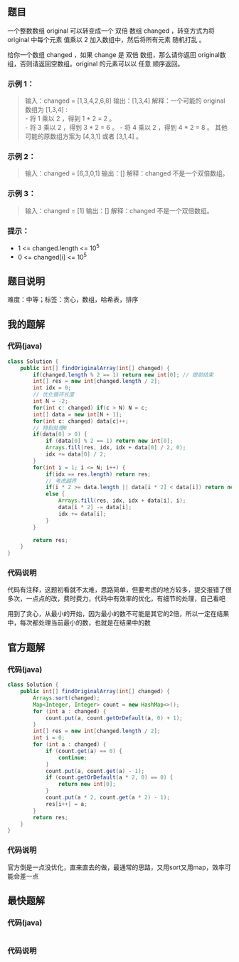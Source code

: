 ## 题目
一个整数数组 original 可以转变成一个 双倍 数组 changed ，转变方式为将 original 中每个元素 值乘以 2 加入数组中，然后将所有元素 随机打乱 。

给你一个数组 changed ，如果 change 是 双倍 数组，那么请你返回 original数组，否则请返回空数组。original 的元素可以以 任意 顺序返回。
### 示例 1：
> 输入：changed = [1,3,4,2,6,8]
> 输出：[1,3,4]
> 解释：一个可能的 original 数组为 [1,3,4] :  
> \- 将 1 乘以 2 ，得到 1 * 2 = 2 。  
> \- 将 3 乘以 2 ，得到 3 * 2 = 6 。
> \- 将 4 乘以 2 ，得到 4 * 2 = 8 。
> 其他可能的原数组方案为 [4,3,1] 或者 [3,1,4] 。  
### 示例 2：
> 输入：changed = [6,3,0,1]
> 输出：[]
> 解释：changed 不是一个双倍数组。
### 示例 3：
> 输入：changed = [1]
> 输出：[]
> 解释：changed 不是一个双倍数组。
### 提示：
- 1 <= changed.length <= 10<sup>5</sup>
- 0 <= changed[i] <= 10<sup>5</sup>
## 题目说明
难度：中等；标签：贪心，数组，哈希表，排序
## 我的题解
### 代码(java)
```java
class Solution {
    public int[] findOriginalArray(int[] changed) {
        if(changed.length % 2 == 1) return new int[0]; // 提前结束
        int[] res = new int[changed.length / 2];
        int idx = 0;
        // 优化循环长度
        int N = -2;
        for(int c: changed) if(c > N) N = c;
        int[] data = new int[N + 1];
        for(int c: changed) data[c]++;
        // 特别处理0
        if(data[0] > 0) {
            if (data[0] % 2 == 1) return new int[0];
            Arrays.fill(res, idx, idx + data[0] / 2, 0);
            idx += data[0] / 2;
        }
        for(int i = 1; i <= N; i++) {
            if(idx == res.length) return res;
            // 考虑越界
            if(i * 2 >= data.length || data[i * 2] < data[i]) return new int[0];
            else {
                Arrays.fill(res, idx, idx + data[i], i);
                data[i * 2] -= data[i];
                idx += data[i];
            }
        }

        return res;
    }
}
```
### 代码说明
代码有注释，这题初看就不太难，思路简单，但要考虑的地方较多，提交报错了很多次，一点点的改，费时费力，代码中有效率的优化，有细节的处理，自己看吧

用到了贪心，从最小的开始，因为最小的数不可能是其它的2倍，所以一定在结果中，每次都处理当前最小的数，也就是在结果中的数
## 官方题解
### 代码(java)
```java
class Solution {
    public int[] findOriginalArray(int[] changed) {
        Arrays.sort(changed);
        Map<Integer, Integer> count = new HashMap<>();
        for (int a : changed) {
            count.put(a, count.getOrDefault(a, 0) + 1);
        }
        int[] res = new int[changed.length / 2];
        int i = 0;
        for (int a : changed) {
            if (count.get(a) == 0) {
                continue;
            }
            count.put(a, count.get(a) - 1);
            if (count.getOrDefault(a * 2, 0) == 0) {
                return new int[0];
            }
            count.put(a * 2, count.get(a * 2) - 1);
            res[i++] = a;
        }
        return res;
    }
}
```
### 代码说明
官方倒是一点没优化，直来直去的做，最通常的思路，又用sort又用map，效率可能会差一点
## 最快题解
### 代码(java)
```java
```
### 代码说明
